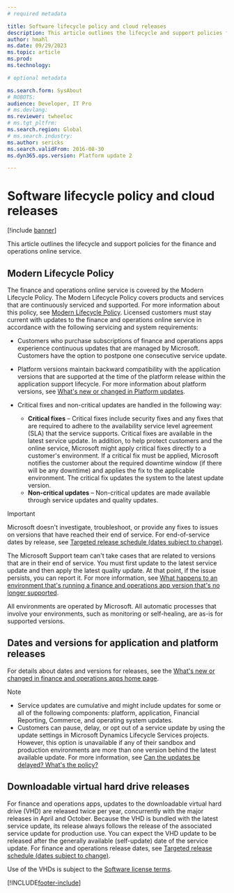 ```yaml
---
# required metadata

title: Software lifecycle policy and cloud releases
description: This article outlines the lifecycle and support policies for the finance and operations online service.
author: hmahl
ms.date: 09/29/2023
ms.topic: article
ms.prod: 
ms.technology: 

# optional metadata

ms.search.form: SysAbout
# ROBOTS: 
audience: Developer, IT Pro
# ms.devlang: 
ms.reviewer: twheeloc
# ms.tgt_pltfrm: 
ms.search.region: Global
# ms.search.industry: 
ms.author: sericks
ms.search.validFrom: 2016-08-30
ms.dyn365.ops.version: Platform update 2

---
```


# Software lifecycle policy and cloud releases

[!include [banner](../includes/banner.md)]

This article outlines the lifecycle and support policies for the finance and operations online service.

## Modern Lifecycle Policy

The finance and operations online service is covered by the Modern Lifecycle Policy. The Modern Lifecycle Policy covers products and services that are continuously serviced and supported. For more information about this policy, see [Modern Lifecycle Policy](https://support.microsoft.com/help/30881). Licensed customers must stay current with updates to the finance and operations online service in accordance with the following servicing and system requirements:

- Customers who purchase subscriptions of finance and operations apps experience continuous updates that are managed by Microsoft. Customers have the option to postpone one consecutive service update.
- Platform versions maintain backward compatibility with the application versions that are supported at the time of the platform release within the application support lifecycle. For more information about platform versions, see [What's new or changed in Platform updates](../get-started/whats-new-home-page.md).
- Critical fixes and non-critical updates are handled in the following way:

    - **Critical fixes** – Critical fixes include security fixes and any fixes that are required to adhere to the availability service level agreement (SLA) that the service supports. Critical fixes are available in the latest service update. In addition, to help protect customers and the online service, Microsoft might apply critical fixes directly to a customer's environment. If a critical fix must be applied, Microsoft notifies the customer about the required downtime window (if there will be any downtime) and applies the fix to the applicable environment. The critical fix updates the system to the latest update version.
    - **Non-critical updates** – Non-critical updates are made available through service updates and quality updates.

> [!IMPORTANT]
> Microsoft doesn't investigate, troubleshoot, or provide any fixes to issues on versions that have reached their end of service. For end-of-service dates by release, see [Targeted release schedule (dates subject to change)](../get-started/public-preview-releases.md#targeted-release-schedule-dates-subject-to-change).
>
> The Microsoft Support team can't take cases that are related to versions that are in their end of service. You must first update to the latest service update and then apply the latest quality update. At that point, if the issue  persists, you can report it. For more information, see [What happens to an environment that's running a finance and operations app version that's no longer supported](../../fin-ops/get-started/one-version.md#what-happens-to-an-environment-that-is-running-a-finance-and-operations-app-version-that-is-no-longer-supported).
>
> All environments are operated by Microsoft. All automatic processes that involve your environments, such as monitoring or self-healing, are as-is for supported versions.

## Dates and versions for application and platform releases

For details about dates and versions for releases, see the [What's new or changed in finance and operations apps home page](../../fin-ops/get-started/whats-new-changed.md).

> [!NOTE]
> - Service updates are cumulative and might include updates for some or all of the following components: platform, application, Financial Reporting, Commerce, and operating system updates.
> - Customers can pause, delay, or opt out of a service update by using the update settings in Microsoft Dynamics Lifecycle Services projects. However, this option is unavailable if any of their sandbox and production environments are more than one version behind the latest available update. For more information, see [Can the updates be delayed? What's the policy?](../../fin-ops/get-started/one-version.md#can-the-updates-be-delayed-what-is-the-policy)

## Downloadable virtual hard drive releases

For finance and operations apps, updates to the downloadable virtual hard drive (VHD) are released twice per year, concurrently with the major releases in April and October. Because the VHD is bundled with the latest service update, its release always follows the release of the associated service update for production use. You can expect the VHD update to be released after the generally available (self-update) date of the service update. For finance and operations release dates, see [Targeted release schedule (dates subject to change)](../get-started/public-preview-releases.md#targeted-release-schedule-dates-subject-to-change).

Use of the VHDs is subject to the [Software license terms](https://go.microsoft.com/fwlink/?linkid=851163).

[!INCLUDE[footer-include](../../../includes/footer-banner.md)]
